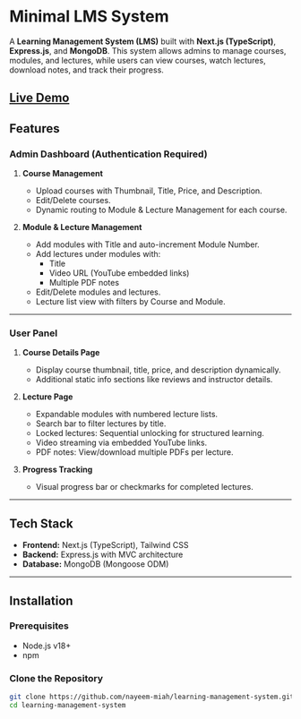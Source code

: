 # Minimal LMS System

A **Learning Management System (LMS)** built with **Next.js (TypeScript)**, **Express.js**, and **MongoDB**. This system allows admins to manage courses, modules, and lectures, while users can view courses, watch lectures, download notes, and track their progress.

[Live Demo](https://learning-management-vert.vercel.app/) 
---

## Features

### Admin Dashboard (Authentication Required)
1. **Course Management**
   - Upload courses with Thumbnail, Title, Price, and Description.
   - Edit/Delete courses.
   - Dynamic routing to Module & Lecture Management for each course.

2. **Module & Lecture Management**
   - Add modules with Title and auto-increment Module Number.
   - Add lectures under modules with:
     - Title
     - Video URL (YouTube embedded links)
     - Multiple PDF notes
   - Edit/Delete modules and lectures.
   - Lecture list view with filters by Course and Module.

---

### User Panel
1. **Course Details Page**
   - Display course thumbnail, title, price, and description dynamically.
   - Additional static info sections like reviews and instructor details.

2. **Lecture Page**
   - Expandable modules with numbered lecture lists.
   - Search bar to filter lectures by title.
   - Locked lectures: Sequential unlocking for structured learning.
   - Video streaming via embedded YouTube links.
   - PDF notes: View/download multiple PDFs per lecture.

3. **Progress Tracking**
   - Visual progress bar or checkmarks for completed lectures.

---

## Tech Stack

- **Frontend:** Next.js (TypeScript), Tailwind CSS
- **Backend:** Express.js with MVC architecture
- **Database:** MongoDB (Mongoose ODM)

---

## Installation

### Prerequisites
- Node.js v18+
- npm

### Clone the Repository
```bash
git clone https://github.com/nayeem-miah/learning-management-system.git
cd learning-management-system
